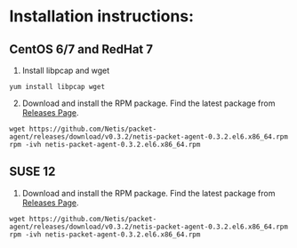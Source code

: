 # Installation instructions:

## CentOS 6/7 and RedHat 7

1. Install libpcap and wget

```shell
yum install libpcap wget
```

2. Download and install the RPM package. Find the latest package from [Releases Page](https://github.com/Netis/packet-agent/releases).

```shell
wget https://github.com/Netis/packet-agent/releases/download/v0.3.2/netis-packet-agent-0.3.2.el6.x86_64.rpm
rpm -ivh netis-packet-agent-0.3.2.el6.x86_64.rpm
```

## SUSE 12

1. Download and install the RPM package. Find the latest package from [Releases Page](https://github.com/Netis/packet-agent/releases).

```shell
wget https://github.com/Netis/packet-agent/releases/download/v0.3.2/netis-packet-agent-0.3.2.el6.x86_64.rpm
rpm -ivh netis-packet-agent-0.3.2.el6.x86_64.rpm
```
